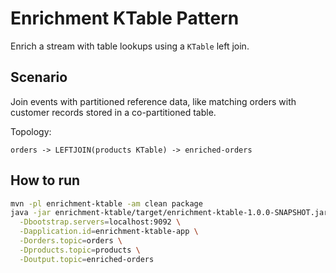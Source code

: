 # Enrichment KTable Pattern

Enrich a stream with table lookups using a `KTable` left join.

## Scenario

Join events with partitioned reference data, like matching orders with customer records stored in a co-partitioned table.

Topology:
```
orders -> LEFTJOIN(products KTable) -> enriched-orders
```

## How to run

```bash
mvn -pl enrichment-ktable -am clean package
java -jar enrichment-ktable/target/enrichment-ktable-1.0.0-SNAPSHOT.jar \
  -Dbootstrap.servers=localhost:9092 \
  -Dapplication.id=enrichment-ktable-app \
  -Dorders.topic=orders \
  -Dproducts.topic=products \
  -Doutput.topic=enriched-orders
```
